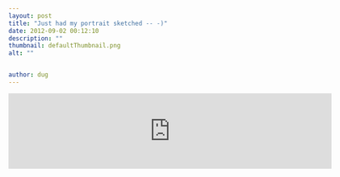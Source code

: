 ```yaml
---
layout: post
title: "Just had my portrait sketched -- -)"
date: 2012-09-02 00:12:10
description: ""
thumbnail: defaultThumbnail.png
alt: ""


author: dug
---
```


<p><iframe width="640" foo="326" src="http://www.youtube.com/embed/WSxlrdVJmbs?rel=0" frameborder="0" allowfullscreen></iframe></p>
